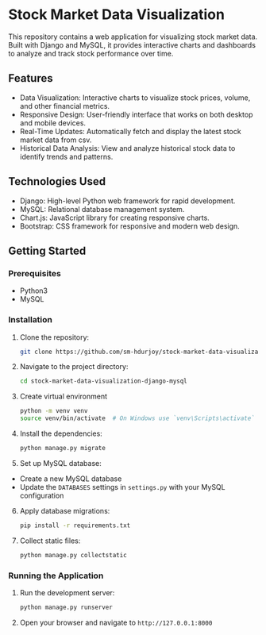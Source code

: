 # Stock Market Data Visualization

This repository contains a web application for visualizing stock market data. Built with Django and MySQL, it provides interactive charts and dashboards to analyze and track stock performance over time.

## Features

- Data Visualization: Interactive charts to visualize stock prices, volume, and other financial metrics.
- Responsive Design: User-friendly interface that works on both desktop and mobile devices.
- Real-Time Updates: Automatically fetch and display the latest stock market data from csv.
- Historical Data Analysis: View and analyze historical stock data to identify trends and patterns.

## Technologies Used

- Django: High-level Python web framework for rapid development.
- MySQL: Relational database management system.
- Chart.js: JavaScript library for creating responsive charts.
- Bootstrap: CSS framework for responsive and modern web design.

## Getting Started

### Prerequisites

- Python3
- MySQL

### Installation

1. Clone the repository:
   ```bash
   git clone https://github.com/sm-hdurjoy/stock-market-data-visualization-django-mysql.git
   ```

2. Navigate to the project directory:
   ```bash
   cd stock-market-data-visualization-django-mysql
   ```

3. Create virtual environment
   ```bash
   python -m venv venv
   source venv/bin/activate  # On Windows use `venv\Scripts\activate`
   ```

4. Install the dependencies:
   ```bash
   python manage.py migrate
   ```

5. Set up MySQL database:
- Create a new MySQL database
- Update the `DATABASES` settings in `settings.py` with your MySQL configuration

6. Apply database migrations:
   ```bash
   pip install -r requirements.txt
   ```

7. Collect static files:
   ```bash
   python manage.py collectstatic
   ```

### Running the Application

1. Run the development server:
   ```bash
   python manage.py runserver
   ```

2. Open your browser and navigate to `http://127.0.0.1:8000`